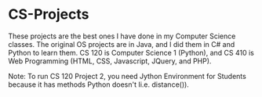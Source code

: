 # CS-Projects
These projects are the best ones I have done in my Computer Science classes. The original OS projects are in Java, and I did them in C# and Python to learn them. CS 120 is Computer Science 1 (Python), and CS 410 is Web Programming (HTML, CSS, Javascript, JQuery, and PHP).

Note: To run CS 120 Project 2, you need Jython Environment for Students because it has methods Python doesn't Ii.e. distance()).
